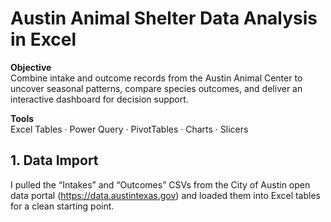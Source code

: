 # Austin Animal Shelter Data Analysis in Excel

**Objective**  
Combine intake and outcome records from the Austin Animal Center to uncover seasonal patterns, compare species outcomes, and deliver an interactive dashboard for decision support.

**Tools**  
Excel Tables · Power Query · PivotTables · Charts · Slicers

## 1. Data Import  
I pulled the “Intakes” and “Outcomes” CSVs from the City of Austin open data portal (https://data.austintexas.gov) and loaded them into Excel tables for a clean starting point.

